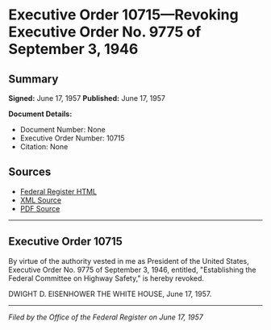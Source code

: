 # Executive Order 10715—Revoking Executive Order No. 9775 of September 3, 1946

## Summary

**Signed:** June 17, 1957
**Published:** June 17, 1957

**Document Details:**
- Document Number: None
- Executive Order Number: 10715
- Citation: None

## Sources
- [Federal Register HTML](https://www.presidency.ucsb.edu/documents/executive-order-10715-revoking-executive-order-no-9775-september-3-1946)
- [XML Source](None)
- [PDF Source](None)

---

## Executive Order 10715

By virtue of the authority vested in me as President of the United States, Executive Order No. 9775 of September 3, 1946, entitled, "Establishing the Federal Committee on Highway Safety," is hereby revoked.

DWIGHT D. EISENHOWER
THE WHITE HOUSE,
June 17, 1957.

---

*Filed by the Office of the Federal Register on June 17, 1957*
